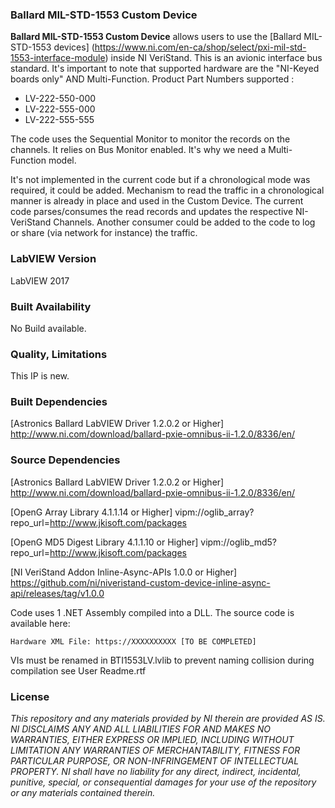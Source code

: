### Ballard MIL-STD-1553 Custom Device ###

**Ballard MIL-STD-1553 Custom Device** allows users to use the [Ballard MIL-STD-1553 devices]
(https://www.ni.com/en-ca/shop/select/pxi-mil-std-1553-interface-module) inside NI VeriStand. This is an avionic interface bus 
standard. It's important to note that supported hardware are the "NI-Keyed boards only" AND Multi-Function. 
Product Part Numbers supported :
-  LV-222-550-000
-  LV-222-555-000
-  LV-222-555-555

The code uses the Sequential Monitor to monitor the records on the channels. It relies on Bus Monitor enabled. It's why we need a Multi-Function model. 

It's not implemented in the current code but if a chronological mode was required, it could be added. Mechanism to read the traffic in a chronological manner is already in place and used in the Custom Device. The current code parses/consumes the read records and updates the respective NI-VeriStand Channels. Another consumer could be added to the code to log or share (via network for instance) the traffic.

### LabVIEW Version ###

LabVIEW 2017

### Built Availability ###

No Build available.

### Quality, Limitations ###

This IP is new. 

### Built Dependencies ###

[Astronics Ballard LabVIEW Driver 1.2.0.2 or Higher] http://www.ni.com/download/ballard-pxie-omnibus-ii-1.2.0/8336/en/

### Source Dependencies ###

[Astronics Ballard LabVIEW Driver 1.2.0.2 or Higher] http://www.ni.com/download/ballard-pxie-omnibus-ii-1.2.0/8336/en/

[OpenG Array Library 4.1.1.14 or Higher] vipm://oglib_array?repo_url=http://www.jkisoft.com/packages

[OpenG MD5 Digest Library 4.1.1.10 or Higher] vipm://oglib_md5?repo_url=http://www.jkisoft.com/packages

[NI VeriStand Addon Inline-Async-APIs 1.0.0 or Higher] https://github.com/ni/niveristand-custom-device-inline-async-api/releases/tag/v1.0.0

Code uses 1 .NET Assembly compiled into a DLL. The source code is available here:

	Hardware XML File: https://XXXXXXXXXX [TO BE COMPLETED]

VIs must be renamed in BTI1553LV.lvlib to prevent naming collision during compilation see User Readme.rtf

### License ###

*This repository and any materials provided by NI therein are provided AS IS. NI DISCLAIMS ANY AND ALL LIABILITIES FOR AND MAKES NO WARRANTIES, EITHER EXPRESS OR IMPLIED, INCLUDING WITHOUT LIMITATION ANY WARRANTIES OF MERCHANTABILITY, FITNESS FOR  PARTICULAR PURPOSE, OR NON-INFRINGEMENT OF INTELLECTUAL PROPERTY. NI shall have no liability for any direct, indirect, incidental, punitive, special, or consequential damages for your use of the repository or any materials contained therein.*
